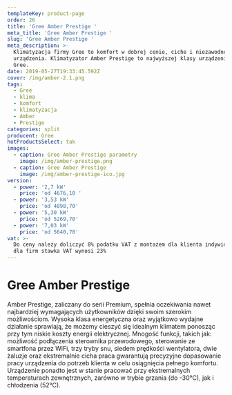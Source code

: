 ```yaml
---
templateKey: product-page
order: 26
title: 'Gree Amber Prestige '
meta_title: 'Gree Amber Prestige '
slug: 'Gree Amber Prestige '
meta_description: >-
  Klimatyzacja firmy Gree to komfort w dobrej cenie, ciche i niezawodne
  urządzenia. Klimatyzator Amber Prestige to najwyższej klasy urządzenie firmy
  Gree. 
date: 2019-05-27T19:33:45.592Z
cover: /img/amber-2.1.png
tags:
  - Gree
  - klima
  - komfort
  - klimatyzacja
  - Amber
  - Prestige
categories: split
producent: Gree
hotProductsSelect: tak
images:
  - caption: Gree Amber Prestige parametry
    image: /img/amber-prestige.png
  - caption: Gree Amber Prestige
    image: /img/amber-prestige-ico.jpg
version:
  - power: '2,7 kW'
    price: 'od 4676,10 '
  - power: '3,53 kW'
    price: 'od 4898,70'
  - power: '5,30 kW'
    price: 'od 5269,70'
  - power: '7,03 kW'
    price: 'od 5640,70'
vat: >-
  Do ceny należy doliczyć 8% podatku VAT z montażem dla klienta indywidualnego,
  dla firm stawka VAT wynosi 23%
---
```

# Gree Amber Prestige 

Amber Prestige, zaliczany do serii Premium, spełnia oczekiwania nawet najbardziej wymagających użytkowników dzięki swoim szerokim możliwościom. Wysoka klasa energetyczna oraz wyjątkowo wydajne działanie sprawiają, że możemy cieszyć się idealnym klimatem ponosząc przy tym niskie koszty energii elektrycznej. Mnogość funkcji, takich jak: możliwość podłączenia sterownika przewodowego, sterowanie ze smartfona przez WiFi, trzy tryby snu, siedem prędkości wentylatora, dwie żaluzje oraz ekstremalnie cicha praca gwarantują precyzyjne dopasowanie pracy urządzenia do potrzeb klienta w celu osiągnięcia pełnego komfortu. Urządzenie ponadto jest w stanie pracować przy ekstremalnych temperaturach zewnętrznych, zarówno w trybie grzania (do -30°C), jak i chłodzenia (52°C).
